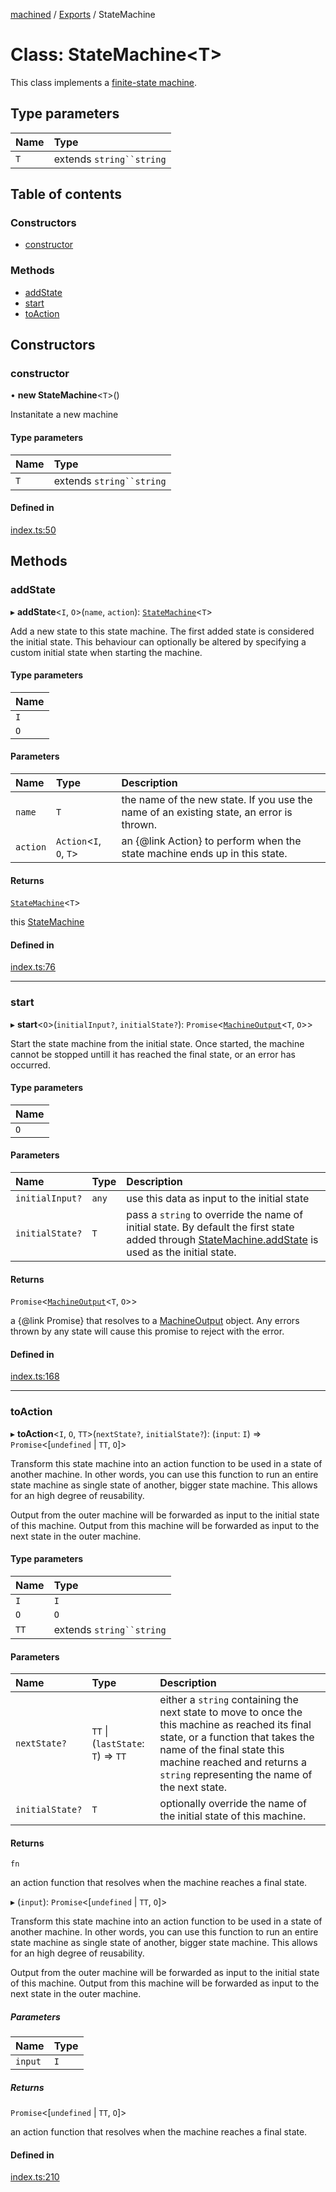 [machined](../README.md) / [Exports](../modules.md) / StateMachine

# Class: StateMachine<T\>

This class implements a [finite-state machine](https://en.wikipedia.org/wiki/Finite-state_machine).

## Type parameters

| Name | Type |
| :------ | :------ |
| `T` | extends `string``string` |

## Table of contents

### Constructors

- [constructor](StateMachine.md#constructor)

### Methods

- [addState](StateMachine.md#addstate)
- [start](StateMachine.md#start)
- [toAction](StateMachine.md#toaction)

## Constructors

### constructor

• **new StateMachine**<`T`\>()

Instanitate a new machine

#### Type parameters

| Name | Type |
| :------ | :------ |
| `T` | extends `string``string` |

#### Defined in

[index.ts:50](https://github.com/ChristianMarchetta/machined/blob/87597e3/src/index.ts#L50)

## Methods

### addState

▸ **addState**<`I`, `O`\>(`name`, `action`): [`StateMachine`](StateMachine.md)<`T`\>

Add a new state to this state machine.
The first added state is considered the initial state. This behaviour can optionally be altered
by specifying a custom initial state when starting the machine.

#### Type parameters

| Name |
| :------ |
| `I` |
| `O` |

#### Parameters

| Name | Type | Description |
| :------ | :------ | :------ |
| `name` | `T` | the name of the new state.              If you use the name of an existing state, an error is thrown. |
| `action` | `Action`<`I`, `O`, `T`\> | an {@link Action} to perform when the state machine ends up in this state. |

#### Returns

[`StateMachine`](StateMachine.md)<`T`\>

this [StateMachine](StateMachine.md)

#### Defined in

[index.ts:76](https://github.com/ChristianMarchetta/machined/blob/87597e3/src/index.ts#L76)

___

### start

▸ **start**<`O`\>(`initialInput?`, `initialState?`): `Promise`<[`MachineOutput`](../modules.md#machineoutput)<`T`, `O`\>\>

Start the state machine from the initial state.
Once started, the machine cannot be stopped untill it has reached the final state, or an error has occurred.

#### Type parameters

| Name |
| :------ |
| `O` |

#### Parameters

| Name | Type | Description |
| :------ | :------ | :------ |
| `initialInput?` | `any` | use this data as input to the initial state |
| `initialState?` | `T` | pass a `string` to override the name of initial state.  By default the first state added through [StateMachine.addState](StateMachine.md#addstate) is used as the initial state. |

#### Returns

`Promise`<[`MachineOutput`](../modules.md#machineoutput)<`T`, `O`\>\>

a {@link Promise} that resolves to a [MachineOutput](../modules.md#machineoutput) object.
 Any errors thrown by any state will cause this promise to reject with the error.

#### Defined in

[index.ts:168](https://github.com/ChristianMarchetta/machined/blob/87597e3/src/index.ts#L168)

___

### toAction

▸ **toAction**<`I`, `O`, `TT`\>(`nextState?`, `initialState?`): (`input`: `I`) => `Promise`<[`undefined` \| `TT`, `O`]\>

Transform this state machine into an action function to be used in a state of another machine.
In other words, you can use this function to run an entire state machine as single state
of another, bigger state machine.
This allows for an high degree of reusability.

Output from the outer machine will be forwarded as input to the initial state of this machine.
Output from this machine will be forwarded as input to the next state in the outer machine.

#### Type parameters

| Name | Type |
| :------ | :------ |
| `I` | `I` |
| `O` | `O` |
| `TT` | extends `string``string` |

#### Parameters

| Name | Type | Description |
| :------ | :------ | :------ |
| `nextState?` | `TT` \| (`lastState`: `T`) => `TT` | either a `string` containing the next state to move to once the this machine as reached its final state, or a function that takes the name of the final state this machine reached and returns a `string` representing the name of the next state. |
| `initialState?` | `T` | optionally override the name of the initial state of this machine. |

#### Returns

`fn`

an action function that resolves when the machine reaches a final state.

▸ (`input`): `Promise`<[`undefined` \| `TT`, `O`]\>

Transform this state machine into an action function to be used in a state of another machine.
In other words, you can use this function to run an entire state machine as single state
of another, bigger state machine.
This allows for an high degree of reusability.

Output from the outer machine will be forwarded as input to the initial state of this machine.
Output from this machine will be forwarded as input to the next state in the outer machine.

##### Parameters

| Name | Type |
| :------ | :------ |
| `input` | `I` |

##### Returns

`Promise`<[`undefined` \| `TT`, `O`]\>

an action function that resolves when the machine reaches a final state.

#### Defined in

[index.ts:210](https://github.com/ChristianMarchetta/machined/blob/87597e3/src/index.ts#L210)
